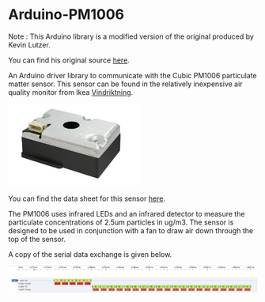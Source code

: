 # Arduino-PM1006

Note : This Arduino library is a modified version of the original produced by Kevin Lutzer.

You can find his original source [here](https://github.com/kevinlutzer/Arduino-PM1006K).

An Arduino driver library to communicate with the Cubic PM1006 particulate matter sensor. This sensor can be found in the relatively inexpensive air quality monitor from Ikea [Vindriktning](https://www.ikea.com/ca/en/p/vindriktning-air-quality-sensor-60515911/).

!["PM1006](./docs/pm1006.png "PM1006")

You can find the data sheet for this sensor [here](https://cdn-learn.adafruit.com/assets/assets/000/122/217/original/PM1006_LED_PARTICLE_SENSOR_MODULE_SPECIFICATIONS-1.pdf?1688148991).

The PM1006 uses infrared LEDs and an infrared detector to measure the particulate concentrations of 2.5um particles in ug/m3. The sensor is designed to be used in conjunction with a fan to draw air down through the top of the sensor. 

A copy of the serial data exchange is given below.

!["Read Result](./docs/ReadResult.JPG "Read Result")
